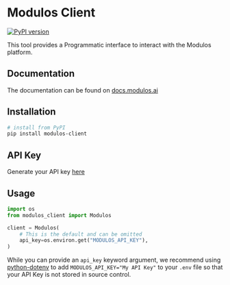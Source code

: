 # Modulos Client

[![PyPI version](https://img.shields.io/pypi/v/modulos-client.svg)](https://pypi.org/project/modulos-client/)

This tool provides a Programmatic interface to interact with the Modulos platform.

## Documentation

The documentation can be found on [docs.modulos.ai](https://docs.modulos.ai)

## Installation

```sh
# install from PyPI
pip install modulos-client
```
## API Key

Generate your API key [here](`https://app.modulos.ai/tokens`)

## Usage

```python
import os
from modulos_client import Modulos

client = Modulos(
    # This is the default and can be omitted
    api_key=os.environ.get("MODULOS_API_KEY"),
)
```

While you can provide an `api_key` keyword argument,
we recommend using [python-dotenv](https://pypi.org/project/python-dotenv/)
to add `MODULOS_API_KEY="My API Key"` to your `.env` file
so that your API Key is not stored in source control.

